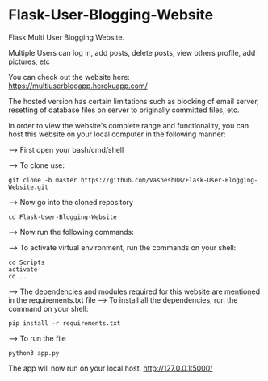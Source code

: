 # Flask-User-Blogging-Website
Flask Multi User Blogging Website.

Multiple Users can log in, add posts, delete posts, view others profile, add pictures, etc

You can check out the website here: 
https://multiuserblogapp.herokuapp.com/

The hosted version has certain limitations such as blocking of email server, resetting of database files on server to originally committed files, etc.

In order to view the website's complete range and functionality, you can host this website on your local computer in the following manner:

--> First open your bash/cmd/shell

--> To clone use:
```
git clone -b master https://github.com/Vashesh08/Flask-User-Blogging-Website.git
```

--> Now go into the cloned repository 
```
cd Flask-User-Blogging-Website
```

--> Now run the following commands:

--> To activate virtual environment, run the commands on your shell:
```
cd Scripts
activate
cd ..
```

--> The dependencies and modules required for this website are mentioned in the requirements.txt file
--> To install all the dependencies, run the command on your shell:
```
pip install -r requirements.txt
```

--> To run the file 
```
python3 app.py
```

The app will now run on your local host. 
http://127.0.0.1:5000/
